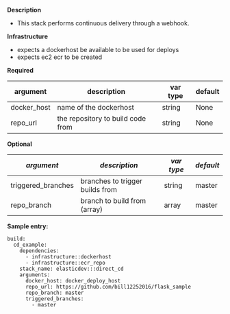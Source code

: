 **Description**

  - This stack performs continuous delivery through a webhook.

**Infrastructure**

  - expects a dockerhost be available to be used for deploys
  - expects ec2 ecr to be created

**Required**

| argument      | description                            | var type | default      |
| ------------- | -------------------------------------- | -------- | ------------ |
| docker_host   | name of the dockerhost                 | string   | None         |
| repo_url      | the repository to build code from      | string   | None         |

**Optional**

| *argument*           | *description*                            | *var type* |  *default*      |
| ------------- | -------------------------------------- | -------- | ------------ |
| triggered_branches | branches to trigger builds from        | string   | master       |
| repo_branch        | branch to build from (array)           | array    | master       |

**Sample entry:**

```
build:
  cd_example:
    dependencies: 
      - infrastructure::dockerhost
      - infrastructure::ecr_repo
    stack_name: elasticdev:::direct_cd
    arguments:
      docker_host: docker_deploy_host
      repo_url: https://github.com/bill12252016/flask_sample
      repo_branch: master
      triggered_branches:
        - master

```
